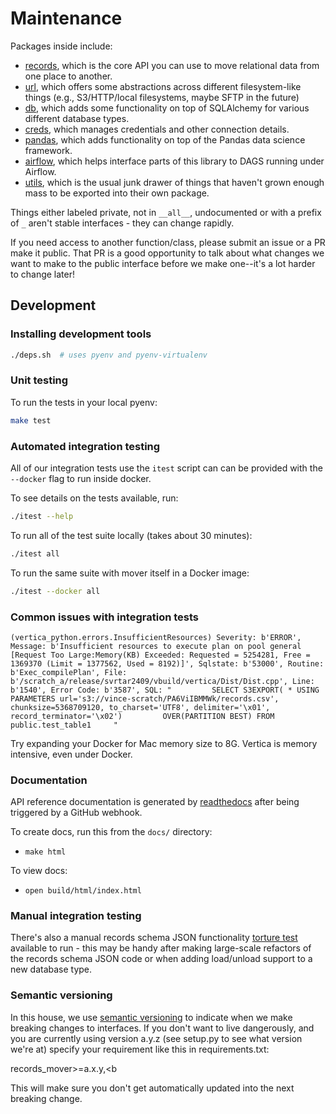 # Maintenance

Packages inside include:

* [records](../records_mover/records/), which is the core API you
  can use to move relational data from one place to another.
* [url](../records_mover/url/), which offers some abstractions
  across different filesystem-like things (e.g., S3/HTTP/local
  filesystems, maybe SFTP in the future)
* [db](../records_mover/db/), which adds some functionality on top of
  SQLAlchemy for various different database types.
* [creds](../records_mover/creds/), which manages credentials and
  other connection details.
* [pandas](../records_mover/pandas/), which adds functionality on top
  of the Pandas data science framework.
* [airflow](../records_mover/airflow/), which helps interface parts
  of this library to DAGS running under Airflow.
* [utils](../records_mover/utils/), which is the usual junk drawer of
  things that haven't grown enough mass to be exported into their own
  package.

Things either labeled private, not in `__all__`, undocumented or with
a prefix of `_` aren't stable interfaces - they can change rapidly.

If you need access to another function/class, please submit an issue
or a PR make it public.  That PR is a good opportunity to talk about
what changes we want to make to the public interface before we make
one--it's a lot harder to change later!

## Development

### Installing development tools

```bash
./deps.sh  # uses pyenv and pyenv-virtualenv
```

### Unit testing

To run the tests in your local pyenv:

```bash
make test
```

### Automated integration testing

All of our integration tests use the `itest` script can can be provided
with the `--docker` flag to run inside docker.

To see details on the tests available, run:

   ```sh
   ./itest --help
   ```

To run all of the test suite locally (takes about 30 minutes):

   ```sh
   ./itest all
   ```

To run the same suite with mover itself in a Docker image:

   ```sh
   ./itest --docker all
   ```

### Common issues with integration tests

```vertica
(vertica_python.errors.InsufficientResources) Severity: b'ERROR', Message: b'Insufficient resources to execute plan on pool general [Request Too Large:Memory(KB) Exceeded: Requested = 5254281, Free = 1369370 (Limit = 1377562, Used = 8192)]', Sqlstate: b'53000', Routine: b'Exec_compilePlan', File: b'/scratch_a/release/svrtar2409/vbuild/vertica/Dist/Dist.cpp', Line: b'1540', Error Code: b'3587', SQL: "         SELECT S3EXPORT( * USING PARAMETERS url='s3://vince-scratch/PA6ViIBMMWk/records.csv', chunksize=5368709120, to_charset='UTF8', delimiter='\x01', record_terminator='\x02')         OVER(PARTITION BEST) FROM public.test_table1     "
```

Try expanding your Docker for Mac memory size to 8G.  Vertica is
memory intensive, even under Docker.

### Documentation

API reference documentation is generated by
[readthedocs](https://records-mover.readthedocs.io/en/latest/)
after being triggered by a GitHub webhook.

To create docs, run this from the `docs/` directory:

* `make html`

To view docs:

* `open build/html/index.html`

### Manual integration testing

There's also a manual records schema JSON functionality
[torture test](tests/integration/table2table/TORTURE.md) available to run -
this may be handy after making large-scale refactors of the records
schema JSON code or when adding load/unload support to a new database
type.

### Semantic versioning

In this house, we use [semantic versioning](http://semver.org) to indicate
when we make breaking changes to interfaces.  If you don't want to live
dangerously, and you are currently using version a.y.z (see setup.py to see
what version we're at) specify your requirement like this in requirements.txt:

records_mover>=a.x.y,<b

This will make sure you don't get automatically updated into the next
breaking change.
